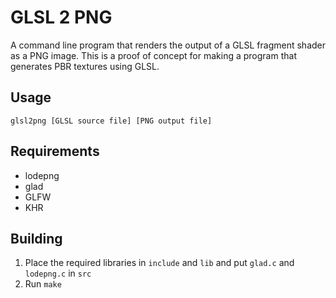 GLSL 2 PNG
==========

A command line program that renders the output of a GLSL fragment shader as a PNG image. This is a proof of concept for making a program that generates PBR textures using GLSL.

Usage
----------

	glsl2png [GLSL source file] [PNG output file]

Requirements
----------

* lodepng
* glad
* GLFW
* KHR

Building
----------

1. Place the required libraries in `include` and `lib` and put `glad.c` and `lodepng.c` in `src`
2. Run `make`
